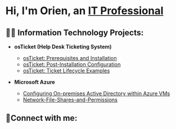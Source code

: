 <h1>Hi, I'm Orien, an <a href="https://linkedin.com">IT Professional</a></h1>

<h2>👨‍💻 Information Technology Projects:</h2>

- <b>osTicket (Help Desk Ticketing System)</b>
  - [osTicket: Prerequisites and Installation](https://github.com/OrienDem/osticket-prereqs)
  - [osTicket: Post-Installation Configuration](https://github.com/OrienDem/OsTicketPostInstallConfig)
  - [osTicket: Ticket Lifecycle Examples](https://github.com/OrienDem/OsTicket-LifeCycleExample)

- <b>Microsoft Azure</b>
  - [Configuring On-premises Active Directory within Azure VMs](https://github.com/OrienDem/ConfigActiveDirectoryAzureVMs)
  - [Network-File-Shares-and-Permissions](https://github.com/OrienDem/Network-File-Shares-and-Permissions)



<h2>🤳Connect with me:</h2>


[linkedin]: https://www.linkedin.com/in/orienintech

